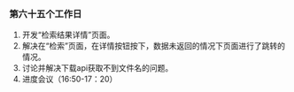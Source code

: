 ### 第六十五个工作日
1. 开发“检索结果详情”页面。
2. 解决在“检索”页面，在详情按钮按下，数据未返回的情况下页面进行了跳转的情况。
3.  讨论并解决下载api获取不到文件名的问题。
4.  进度会议（16:50-17：20）
<!-- 八点多一点 -->